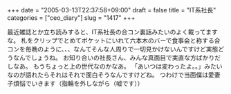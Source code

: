 +++
date = "2005-03-13T22:37:58+09:00"
draft = false
title = "IT系社長"
categories = ["ceo_diary"]
slug = "1417"
+++

最近雑誌とか立ち読みすると、IT系社長の合コン裏話みたいのよく載ってますな。
札をクリップでとめてポケットにいれて六本木のバーで食事会と称する合コンを毎晩のように、、、なんてそんな人周りで一切見かけないんですけど実態どうなんでしょうね。
お知り合いの社長さん、みんな真面目で実直な方ばかりだしなあ。
もうちょっと上の世代なのかなあ。
「あいつは変わったよ。。」みたいなのが語れたらそれはそれで面白そうなんですけどね。
つわけで当面僕は愛妻子煩悩でいきます（指輪を外しながら（嘘です））
